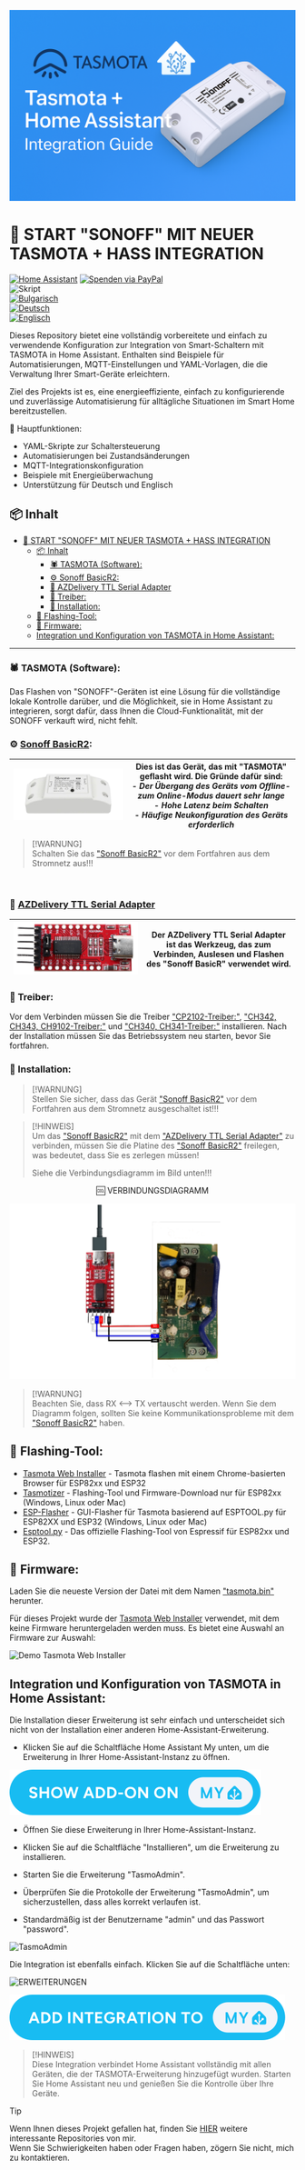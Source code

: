 ![BANNER](/IMG/banner.png)  

# 🤖 START "SONOFF" MIT NEUER TASMOTA + HASS INTEGRATION  

[![Home Assistant](https://img.shields.io/badge/🏠_Home_Assistant-41BDF5?logo=homeassistant)](https://www.home-assistant.io/) [![Spenden via PayPal](https://img.shields.io/badge/PayPal-Spenden-blue?logo=paypal)](https://www.paypal.com/donate/?hosted_button_id=AAWFZVF2XCP5A)  
![Skript](https://img.shields.io/badge/logo-yaml-green?logo=yaml)  
[![Bulgarisch](https://img.shields.io/badge/BG_Български-език-green?logo=translate&labelColor=gray&style=flat-square&link=https://example.com/bg)](BG.md)  
[![Deutsch](https://img.shields.io/badge/DE_Deutsch-Sprache-green?logo=translate&labelColor=gray&style=flat-square&link=https://example.com/de)](DE.md)  
[![Englisch](https://img.shields.io/badge/EN_Englisch-Sprache-green?logo=translate&labelColor=gray&style=flat-square&link=https://example.com/en)](README.md)  

Dieses Repository bietet eine vollständig vorbereitete und einfach zu verwendende Konfiguration zur Integration von Smart-Schaltern mit TASMOTA in Home Assistant. Enthalten sind Beispiele für Automatisierungen, MQTT-Einstellungen und YAML-Vorlagen, die die Verwaltung Ihrer Smart-Geräte erleichtern.  

Ziel des Projekts ist es, eine energieeffiziente, einfach zu konfigurierende und zuverlässige Automatisierung für alltägliche Situationen im Smart Home bereitzustellen.  

📌 Hauptfunktionen:  

- YAML-Skripte zur Schaltersteuerung  
- Automatisierungen bei Zustandsänderungen  
- MQTT-Integrationskonfiguration  
- Beispiele mit Energieüberwachung  
- Unterstützung für Deutsch und Englisch  

## 📦 Inhalt  

- [🤖 START "SONOFF" MIT NEUER TASMOTA + HASS INTEGRATION](#-start-sonoff-mit-neuer-tasmota--hass-integration)
	- [📦 Inhalt](#-inhalt)
		- [🕷️ TASMOTA (Software):](#️-tasmota-software)
		- [⚙️ Sonoff BasicR2:](#️-sonoff-basicr2)
		- [🔗 AZDelivery TTL Serial Adapter](#-azdelivery-ttl-serial-adapter)
		- [💾 Treiber:](#-treiber)
		- [🧩 Installation:](#-installation)
	- [💊 Flashing-Tool:](#-flashing-tool)
	- [💉 Firmware:](#-firmware)
	- [Integration und Konfiguration von TASMOTA in Home Assistant:](#integration-und-konfiguration-von-tasmota-in-home-assistant)

---  

### 🕷️ TASMOTA (Software):  

Das Flashen von "SONOFF"-Geräten ist eine Lösung für die vollständige lokale Kontrolle darüber, und die Möglichkeit, sie in Home Assistant zu integrieren, sorgt dafür, dass Ihnen die Cloud-Funktionalität, mit der SONOFF verkauft wird, nicht fehlt.  

### ⚙️ [Sonoff BasicR2][sonoff]:  

| ![Sonoff BasicR2](/IMG/BASICR2.png) | Dies ist das Gerät, das mit "TASMOTA" geflasht wird. Die Gründe dafür sind: <br> - *Der Übergang des Geräts vom Offline- zum Online-Modus dauert sehr lange* <br> - *Hohe Latenz beim Schalten* <br> - *Häufige Neukonfiguration des Geräts erforderlich* |  
|-----|-----|  

> [!WARNUNG]  
> Schalten Sie das ["Sonoff BasicR2"][sonoff] vor dem Fortfahren aus dem Stromnetz aus!!!  

<br>  

### 🔗 [AZDelivery TTL Serial Adapter][azd]  

| ![AZDelivery TTL Serial Adapter](/IMG/TTL%20Adapter.png) | Der AZDelivery TTL Serial Adapter ist das Werkzeug, das zum Verbinden, Auslesen und Flashen des "Sonoff BasicR" verwendet wird. |  
|-----|-----|  

### 💾 Treiber:  

Vor dem Verbinden müssen Sie die Treiber ["CP2102-Treiber:"](https://www.silabs.com/products/development-tools/software/usb-to-uart-bridge-vcp-drivers), ["CH342, CH343, CH9102-Treiber:"](https://www.wch.cn/downloads/CH343SER_ZIP.html) und ["CH340, CH341-Treiber:"](https://www.wch.cn/downloads/CH341SER_ZIP.html) installieren. Nach der Installation müssen Sie das Betriebssystem neu starten, bevor Sie fortfahren.  

### 🧩 Installation:  

> [!WARNUNG]  
> Stellen Sie sicher, dass das Gerät ["Sonoff BasicR2"][sonoff] vor dem Fortfahren aus dem Stromnetz ausgeschaltet ist!!!  

> [!HINWEIS]  
> Um das ["Sonoff BasicR2"][sonoff] mit dem ["AZDelivery TTL Serial Adapter"][azd] zu verbinden, müssen Sie die Platine des ["Sonoff BasicR2"][sonoff] freilegen, was bedeutet, dass Sie es zerlegen müssen!  
>  
> Siehe die Verbindungsdiagramm im Bild unten!!!  

<p align=center> 🆒 VERBINDUNGSDIAGRAMM </p>  

![Verbindungsdiagramm](/IMG/sonoff-basicr2-modul.png)  

> [!WARNUNG]  
> Beachten Sie, dass RX <--> TX vertauscht werden. Wenn Sie dem Diagramm folgen, sollten Sie keine Kommunikationsprobleme mit dem ["Sonoff BasicR2"][sonoff] haben.  

## 💊 Flashing-Tool:  

- [Tasmota Web Installer](https://tasmota.github.io/install/) - Tasmota flashen mit einem Chrome-basierten Browser für ESP82xx und ESP32  
- [Tasmotizer](https://github.com/tasmota/tasmotizer/releases) - Flashing-Tool und Firmware-Download nur für ESP82xx (Windows, Linux oder Mac)  
- [ESP-Flasher](https://github.com/Jason2866/ESP_Flasher) - GUI-Flasher für Tasmota basierend auf ESPTOOL.py für ESP82XX und ESP32 (Windows, Linux oder Mac)  
- [Esptool.py](https://github.com/espressif/esptool) - Das offizielle Flashing-Tool von Espressif für ESP82xx und ESP32.  

## 💉 Firmware:  

Laden Sie die neueste Version der Datei mit dem Namen ["tasmota.bin"](https://ota.tasmota.com/tasmota/release/) herunter.  

Für dieses Projekt wurde der [Tasmota Web Installer](https://tasmota.github.io/install/) verwendet, mit dem keine Firmware heruntergeladen werden muss. Es bietet eine Auswahl an Firmware zur Auswahl:  

![Demo Tasmota Web Installer](/IMG/TASMOTA-WEB.gif)  

## Integration und Konfiguration von TASMOTA in Home Assistant:  

Die Installation dieser Erweiterung ist sehr einfach und unterscheidet sich nicht von der Installation einer anderen Home-Assistant-Erweiterung.  

- Klicken Sie auf die Schaltfläche Home Assistant My unten, um die Erweiterung in Ihrer Home-Assistant-Instanz zu öffnen.  

[![ZUR ERWEITERUNG](https://raw.githubusercontent.com/Bacard1/icon-set-project/9e7e05e78747dc0ecaa404a33cbe9e5d264ad003/button/button%20ADD-ON%20ON.svg)](https://my.home-assistant.io/redirect/supervisor_addon/?addon=a0d7b954_sonweb&repository_url=https%3A%2F%2Fgithub.com%2Fhassio-addons%2Frepository)  

- Öffnen Sie diese Erweiterung in Ihrer Home-Assistant-Instanz.  

- Klicken Sie auf die Schaltfläche "Installieren", um die Erweiterung zu installieren.  

- Starten Sie die Erweiterung "TasmoAdmin".  

- Überprüfen Sie die Protokolle der Erweiterung "TasmoAdmin", um sicherzustellen, dass alles korrekt verlaufen ist.  

- Standardmäßig ist der Benutzername "admin" und das Passwort "password".  

![TasmoAdmin](/IMG/TASMOTA.gif)  

Die Integration ist ebenfalls einfach. Klicken Sie auf die Schaltfläche unten:  

![ERWEITERUNGEN](/IMG/TASMOTA-Finish.gif)  

[![ZUR INTEGRATION](https://raw.githubusercontent.com/Bacard1/icon-set-project/9e7e05e78747dc0ecaa404a33cbe9e5d264ad003/button/button%20ADD%20INTEGRATION%20TO.svg)](https://my.home-assistant.io/redirect/config_flow_start?domain=tasmota)  

> [!HINWEIS]  
> Diese Integration verbindet Home Assistant vollständig mit allen Geräten, die der TASMOTA-Erweiterung hinzugefügt wurden. Starten Sie Home Assistant neu und genießen Sie die Kontrolle über Ihre Geräte.  

> [!TIP]  
> Wenn Ihnen dieses Projekt gefallen hat, finden Sie [HIER](https://github.com/Bacard1?tab=repositories) weitere interessante Repositories von mir.  
> Wenn Sie Schwierigkeiten haben oder Fragen haben, zögern Sie nicht, mich zu kontaktieren.  

[sonoff]: https://www.amazon.de/SONOFF-BASICR4-Lichtschalter-Intelligenter-%C3%9Cberhitzungsschutzfunktion/dp/B0CG8XDJ35/ref=sr_1_2_sspa?__mk_de_DE=%C3%85M%C3%85%C5%BD%C3%95%C3%91&crid=3CMT8DHMKLZV2&dib=eyJ2IjoiMSJ9.KXz9r3CypIhIVQgNxT_fRRIXSv-_QJ7HYot3T9WVhWio4PEeNr_0ODHa9fsuvzBoQtgE-qLeoSI6hQ32-rg9B8qog9vHVBaMA5rrgNjJD1c3010AmXTH5u2_McLbmJKW.UyaG9DIU92qqhsySG8ho9AABr_ownM1IAcmqx6VV7UA&dib_tag=se&keywords=sonoff%2Bbasic&qid=1731277654&s=ce-de&sprefix=sonoff%2Bbasic%2Celectronics%2C90&sr=1-2-spons&sp_csd=d2lkZ2V0TmFtZT1zcF9hdGY&th=1  

[azd]: https://www.amazon.de/AZDelivery-Adapter-kompatibel-FT232RL-inklusive/dp/B0DJ2J8LJM/ref=sr_1_1_sspa?__mk_de_DE=%C3%85M%C3%85%C5%BD%C3%95%C3%91&crid=6IF4MKNS4A5T&dib=eyJ2IjoiMSJ9._d-RneqdaNTqbSZPIzlD09nusj5HRIQO-OdnwFACIJPChaFh0mSw_okV_YNRHpHk5hL9HFiuG1JWvmmTtW_lFXNdrgu2gEqH9a1Jys2oqrlRKBEGIV3B6YD85U2tEd1YrLK5gGRQL9O3G8yIEfzxRhauCQTjDdWMGRJJwUEmo7fnqblcY63CtKW0IM2ThWU1Ngu_NxnQpYbzU6GI0_PfVIsR4dZZ3LY2ATQ6J_GWyX_CVp4fCv2gV3zdygqymyBhzKkI92fOa1UI81vrCmBVtrT-OZQdtuI-DC-HPV2Mo1Q.wArW0v1fUUeFpffPXDInIyLM66yaBRHGi-TwZQ-ePS8&dib_tag=se&keywords=TTL%2BSerial%2BConverter%2BAdapter%2Baz&qid=1731285082&s=ce-de&sprefix=ttl%2Bserial%2Bconverter%2Badapter%2Baz%2Celectronics%2C112&sr=1-1-spons&sp_csd=d2lkZ2V0Tm